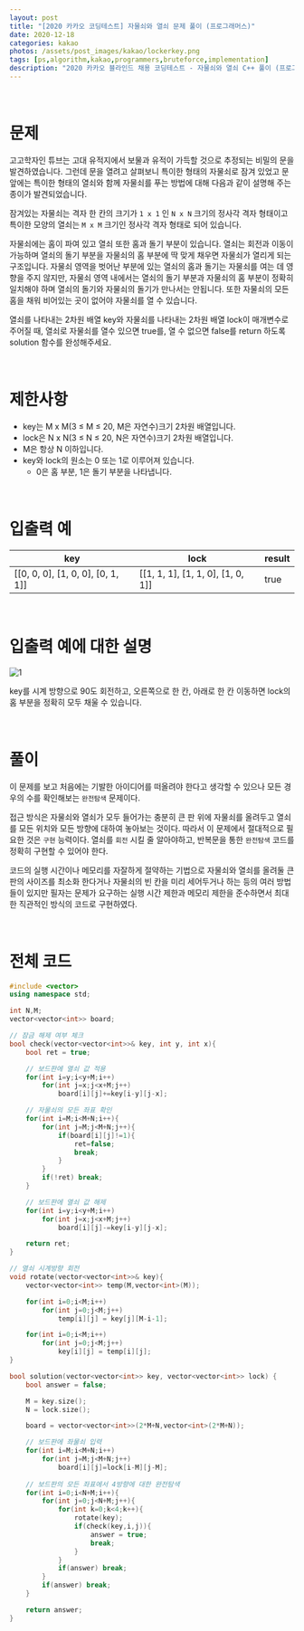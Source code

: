 ```yaml
---
layout: post
title: "[2020 카카오 코딩테스트] 자물쇠와 열쇠 문제 풀이 (프로그래머스)"
date: 2020-12-18
categories: kakao
photos: /assets/post_images/kakao/lockerkey.png
tags: [ps,algorithm,kakao,programmers,bruteforce,implementation]
description: "2020 카카오 블라인드 채용 코딩테스트 - 자물쇠와 열쇠 C++ 풀이 (프로그래머스)"
---
```


<br>

# 문제

고고학자인 튜브는 고대 유적지에서 보물과 유적이 가득할 것으로 추정되는 비밀의 문을 발견하였습니다. 그런데 문을 열려고 살펴보니 특이한 형태의 자물쇠로 잠겨 있었고 문 앞에는 특이한 형태의 열쇠와 함께 자물쇠를 푸는 방법에 대해 다음과 같이 설명해 주는 종이가 발견되었습니다.

잠겨있는 자물쇠는 격자 한 칸의 크기가 `1 x 1` 인 `N x N` 크기의 정사각 격자 형태이고 특이한 모양의 열쇠는 `M x M` 크기인 정사각 격자 형태로 되어 있습니다.

자물쇠에는 홈이 파여 있고 열쇠 또한 홈과 돌기 부분이 있습니다. 열쇠는 회전과 이동이 가능하며 열쇠의 돌기 부분을 자물쇠의 홈 부분에 딱 맞게 채우면 자물쇠가 열리게 되는 구조입니다. 자물쇠 영역을 벗어난 부분에 있는 열쇠의 홈과 돌기는 자물쇠를 여는 데 영향을 주지 않지만, 자물쇠 영역 내에서는 열쇠의 돌기 부분과 자물쇠의 홈 부분이 정확히 일치해야 하며 열쇠의 돌기와 자물쇠의 돌기가 만나서는 안됩니다. 또한 자물쇠의 모든 홈을 채워 비어있는 곳이 없어야 자물쇠를 열 수 있습니다.

열쇠를 나타내는 2차원 배열 key와 자물쇠를 나타내는 2차원 배열 lock이 매개변수로 주어질 때, 열쇠로 자물쇠를 열수 있으면 true를, 열 수 없으면 false를 return 하도록 solution 함수를 완성해주세요.

<br>

# 제한사항

- key는 M x M(3 ≤ M ≤ 20, M은 자연수)크기 2차원 배열입니다.
- lock은 N x N(3 ≤ N ≤ 20, N은 자연수)크기 2차원 배열입니다.
- M은 항상 N 이하입니다.
- key와 lock의 원소는 0 또는 1로 이루어져 있습니다.
    - 0은 홈 부분, 1은 돌기 부분을 나타냅니다.

<br>

# 입출력 예

|key|lock|result|
|-------|-------|-----|
|[[0, 0, 0], [1, 0, 0], [0, 1, 1]]|[[1, 1, 1], [1, 1, 0], [1, 0, 1]]|true|

<br>

# 입출력 예에 대한 설명

![1](https://grepp-programmers.s3.amazonaws.com/files/production/469703690b/79f2f473-5d13-47b9-96e0-a10e17b7d49a.jpg)

key를 시계 방향으로 90도 회전하고, 오른쪽으로 한 칸, 아래로 한 칸 이동하면 lock의 홈 부분을 정확히 모두 채울 수 있습니다.

<br>

# 풀이

이 문제를 보고 처음에는 기발한 아이디어를 떠올려야 한다고 생각할 수 있으나 모든 경우의 수를 확인해보는 `완전탐색` 문제이다.

접근 방식은 자물쇠와 열쇠가 모두 들어가는 충분히 큰 판 위에 자물쇠를 올려두고 열쇠를 모든 위치와 모든 방향에 대하여 놓아보는 것이다. 따라서 이 문제에서 절대적으로 필요한 것은 `구현` 능력이다. 열쇠를 `회전` 시킬 줄 알아야하고, 반복문을 통한 `완전탐색` 코드를 정확히 구현할 수 있어야 한다.

코드의 실행 시간이나 메모리를 자잘하게 절약하는 기법으로 자물쇠와 열쇠를 올려둘 큰 판의 사이즈를 최소화 한다거나 자물쇠의 빈 칸을 미리 세어두거나 하는 등의 여러 방법들이 있지만 필자는 문제가 요구하는 실행 시간 제한과 메모리 제한을 준수하면서 최대한 직관적인 방식의 코드로 구현하였다.

<br>

# 전체 코드

```c++
#include <vector>
using namespace std;

int N,M;
vector<vector<int>> board;

// 잠금 해제 여부 체크
bool check(vector<vector<int>>& key, int y, int x){
	bool ret = true;

	// 보드판에 열쇠 값 적용
	for(int i=y;i<y+M;i++)
		for(int j=x;j<x+M;j++)
			board[i][j]+=key[i-y][j-x];

	// 자물쇠의 모든 좌표 확인
	for(int i=M;i<M+N;i++){
		for(int j=M;j<M+N;j++){
			if(board[i][j]!=1){
				ret=false;
				break;
			}
		}
		if(!ret) break;
	}

	// 보드판에 열쇠 값 해제
	for(int i=y;i<y+M;i++)
		for(int j=x;j<x+M;j++)
			board[i][j]-=key[i-y][j-x];

	return ret;
}

// 열쇠 시계방향 회전
void rotate(vector<vector<int>>& key){
	vector<vector<int>> temp(M,vector<int>(M));

	for(int i=0;i<M;i++)
		for(int j=0;j<M;j++)
			temp[i][j] = key[j][M-i-1];

	for(int i=0;i<M;i++)
		for(int j=0;j<M;j++)
			key[i][j] = temp[i][j];
}

bool solution(vector<vector<int>> key, vector<vector<int>> lock) {
    bool answer = false;

	M = key.size();
	N = lock.size();

	board = vector<vector<int>>(2*M+N,vector<int>(2*M+N));

	// 보드판에 좌물쇠 입력
	for(int i=M;i<M+N;i++)
		for(int j=M;j<M+N;j++)
			board[i][j]=lock[i-M][j-M];
	
	// 보드판의 모든 좌표에서 4방향에 대한 완전탐색
	for(int i=0;i<N+M;i++){
		for(int j=0;j<N+M;j++){
			for(int k=0;k<4;k++){
				rotate(key);
				if(check(key,i,j)){
					answer = true;
					break;
				}
			}
			if(answer) break;
		}
		if(answer) break;
	}

    return answer;
}
```



